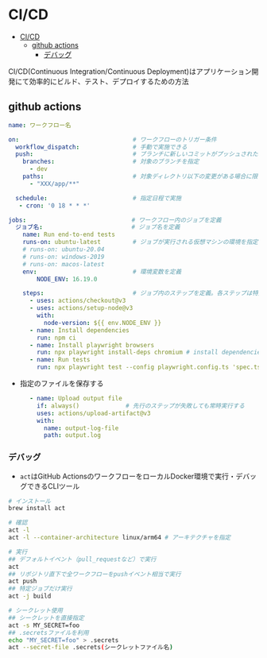 # CI/CD

- [CI/CD](#cicd)
  - [github actions](#github-actions)
    - [デバッグ](#デバッグ)

CI/CD(Continuous Integration/Continuous Deployment)はアプリケーション開発にて効率的にビルド、テスト、デプロイするための方法

## github actions

```yml
name: ワークフロー名

on:                                # ワークフローのトリガー条件
  workflow_dispatch:               # 手動で実施できる
  push:                            # ブランチに新しいコミットがプッシュされた場合
    branches:                      # 対象のブランチを指定
      - dev
    paths:                         # 対象ディレクトリ以下の変更がある場合に限る
      - "XXX/app/**"

  schedule:                        # 指定日程で実施
   - cron: '0 18 * * *'

jobs:                           　 # ワークフロー内のジョブを定義
  ジョブ名:                         # ジョブ名を定義
    name: Run end-to-end tests
    runs-on: ubuntu-latest         # ジョブが実行される仮想マシンの環境を指定
    # runs-on: ubuntu-20.04
    # runs-on: windows-2019
    # runs-on: macos-latest
    env:                           # 環境変数を定義
        NODE_ENV: 16.19.0

    steps:                         # ジョブ内のステップを定義。各ステップは特定のアクションを実行
      - uses: actions/checkout@v3
      - uses: actions/setup-node@v3
        with:
          node-version: ${{ env.NODE_ENV }}
      - name: Install dependencies
        run: npm ci
      - name: Install playwright browsers
        run: npx playwright install-deps chromium # install dependencies for Chromium only
      - name: Run tests
        run: npx playwright test --config playwright.config.ts 'spec.ts' --project=chrome
```

- 指定のファイルを保存する

```yml
      - name: Upload output file
        if: always()             # 先行のステップが失敗しても常時実行する
        uses: actions/upload-artifact@v3
        with:
          name: output-log-file
          path: output.log
```

### デバッグ

- `act`はGitHub ActionsのワークフローをローカルDocker環境で実行・デバッグできるCLIツール

```sh
# インストール
brew install act

# 確認
act -l
act -l --container-architecture linux/arm64 # アーキテクチャを指定

# 実行
## デフォルトイベント（pull_requestなど）で実行
act
## リポジトリ直下で全ワークフローをpushイベント相当で実行
act push
## 特定ジョブだけ実行
act -j build

# シークレット使用
## シークレットを直接指定
act -s MY_SECRET=foo
## .secretsファイルを利用
echo "MY_SECRET=foo" > .secrets
act --secret-file .secrets(シークレットファイル名)
```
